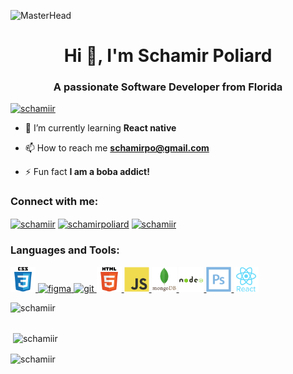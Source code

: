 ![MasterHead](https://i.imgur.com/EyFdL5a.png)

<h1 align="center">Hi 👋, I'm Schamir Poliard</h1>
<h3 align="center">A passionate Software Developer from Florida</h3>

<p align="left"> <a href="https://twitter.com/schamiir" target="blank"><img src="https://img.shields.io/twitter/follow/schamiir?logo=twitter&style=for-the-badge" alt="schamiir" /></a> </p>

- 🌱 I’m currently learning **React native**

- 📫 How to reach me **schamirpo@gmail.com**

- ⚡ Fun fact **I am a boba addict!**

<h3 align="left">Connect with me:</h3>
<p align="left">
<a href="https://twitter.com/schamiir" target="blank"><img align="center" src="https://raw.githubusercontent.com/rahuldkjain/github-profile-readme-generator/master/src/images/icons/Social/twitter.svg" alt="schamiir" height="30" width="40" /></a>
<a href="https://linkedin.com/in/schamirpoliard" target="blank"><img align="center" src="https://raw.githubusercontent.com/rahuldkjain/github-profile-readme-generator/master/src/images/icons/Social/linked-in-alt.svg" alt="schamirpoliard" height="30" width="40" /></a>
<a href="https://instagram.com/schamiir" target="blank"><img align="center" src="https://raw.githubusercontent.com/rahuldkjain/github-profile-readme-generator/master/src/images/icons/Social/instagram.svg" alt="schamiir" height="30" width="40" /></a>
</p>

<h3 align="left">Languages and Tools:</h3>
<p align="left"> <a href="https://www.w3schools.com/css/" target="_blank" rel="noreferrer"> <img src="https://raw.githubusercontent.com/devicons/devicon/master/icons/css3/css3-original-wordmark.svg" alt="css3" width="40" height="40"/> </a> <a href="https://www.figma.com/" target="_blank" rel="noreferrer"> <img src="https://www.vectorlogo.zone/logos/figma/figma-icon.svg" alt="figma" width="40" height="40"/> </a> <a href="https://git-scm.com/" target="_blank" rel="noreferrer"> <img src="https://www.vectorlogo.zone/logos/git-scm/git-scm-icon.svg" alt="git" width="40" height="40"/> </a> <a href="https://www.w3.org/html/" target="_blank" rel="noreferrer"> <img src="https://raw.githubusercontent.com/devicons/devicon/master/icons/html5/html5-original-wordmark.svg" alt="html5" width="40" height="40"/> </a> <a href="https://developer.mozilla.org/en-US/docs/Web/JavaScript" target="_blank" rel="noreferrer"> <img src="https://raw.githubusercontent.com/devicons/devicon/master/icons/javascript/javascript-original.svg" alt="javascript" width="40" height="40"/> </a> <a href="https://www.mongodb.com/" target="_blank" rel="noreferrer"> <img src="https://raw.githubusercontent.com/devicons/devicon/master/icons/mongodb/mongodb-original-wordmark.svg" alt="mongodb" width="40" height="40"/> </a> <a href="https://nodejs.org" target="_blank" rel="noreferrer"> <img src="https://raw.githubusercontent.com/devicons/devicon/master/icons/nodejs/nodejs-original-wordmark.svg" alt="nodejs" width="40" height="40"/> </a> <a href="https://www.photoshop.com/en" target="_blank" rel="noreferrer"> <img src="https://raw.githubusercontent.com/devicons/devicon/master/icons/photoshop/photoshop-line.svg" alt="photoshop" width="40" height="40"/> </a> <a href="https://reactjs.org/" target="_blank" rel="noreferrer"> <img src="https://raw.githubusercontent.com/devicons/devicon/master/icons/react/react-original-wordmark.svg" alt="react" width="40" height="40"/> </a> </p>


<p><img align="left" src="https://github-readme-stats.vercel.app/api/top-langs?username=schamiir&show_icons=true&locale=en&layout=compact&theme=tokyonight" alt="schamiir" /></p>
<br> </br>

<p>&nbsp;<img align="center" src="https://github-readme-stats.vercel.app/api?username=schamiir&show_icons=true&locale=en&theme=tokyonight" alt="schamiir" /></p>

<p><img align="center" src="https://github-readme-streak-stats.herokuapp.com/?user=schamiir&&theme=tokyonight" alt="schamiir" /></p>
